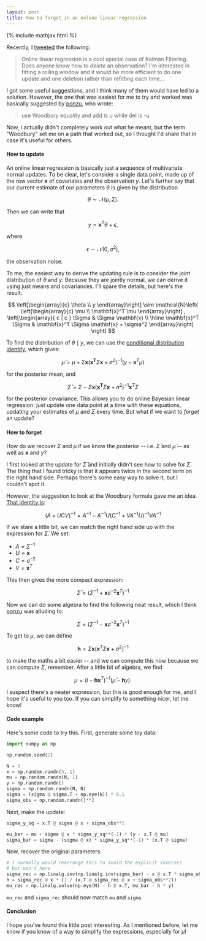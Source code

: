 ```yaml
---
layout: post
title: How to forget in an online linear regression
---
```


{% include mathjax.html %}

Recently, I [tweeted](https://twitter.com/xenophar/status/1595410322508189696) the following:

> Online linear regression is a cool special case of Kalman Filtering. Does anyone know how to _delete_ an observation? I'm interested in fitting a rolling window and it would be more efficient to do one update and one deletion rather than refitting each time...

I got some useful suggestions, and I think many of them would have led to a solution. However, the one that was easiest for me to try and worked was basically suggested by [ponzu](https://twitter.com/Gakki43094467), who wrote:

> use Woodbury equality and add is u while del is -u

Now, I actually didn't completely work out what he meant, but the term "Woodbury" set me on a path that worked out, so I thought I'd share that in case it's useful for others.

#### How to update

An online linear regression is basically just a sequence of multivariate normal updates. To be clear, let's consider a single data point, made up of the row vector $\mathbf{x}$ of covariates and the observation $y$. Let's further say that our current estimate of our parameters $\theta$ is given by the distribution

$$
\theta \sim \mathcal{N}(\mu, \Sigma).
$$

Then we can write that

$$
y = \mathbf{x}^T \theta + \epsilon,
$$

where

$$
\epsilon \sim \mathcal{N}(0, \sigma^2),
$$

the observation noise.

To me, the easiest way to derive the updating rule is to consider the joint distribution of $\theta$ and $y$. Because they are jointly normal, we can derive it using just means and covariances. I'll spare the details, but here's the result:

$$
\left[\begin{array}{c}  \theta \\ y  \end{array}\right] \sim
  \mathcal{N}\left( \left[\begin{array}{c}  \mu \\ \mathbf{x}^T \mu  \end{array}\right]  
  ,
    \left[\begin{array}{ c | c }
    \Sigma & \Sigma \mathbf{x} \\
    \hline
    \mathbf{x}^T \Sigma & \mathbf{x}^T \Sigma \mathbf{x} + \sigma^2
  \end{array}\right]
  \right)
$$

To find the distribution of $\theta \mid y$, we can use the [conditional distribution identity](https://en.wikipedia.org/wiki/Multivariate_normal_distribution#Conditional_distributions), which gives:

$$
\bar{\mu} = \mu + \Sigma \mathbf{x}(\mathbf{x^T}\Sigma\mathbf{x} +\sigma^2)^{-1}(y - \mathbf{x}^T \mu)
$$

for the posterior mean, and

$$
\bar{\Sigma} = \Sigma - \Sigma \mathbf{x}(\mathbf{x^T}\Sigma\mathbf{x} +\sigma^2)^{-1}\mathbf{x}^T\Sigma
$$

for the posterior covariance. This allows you to do online Bayesian linear
regression: just update one data point at a time with these equations, updating
your estimates of $\mu$ and $\Sigma$ every time. But what if we want to _forget_
an update?

#### How to forget

How do we recover $\Sigma$ and $\mu$ if we know the posterior -- i.e. $\bar{\Sigma}$ and $\bar{\mu}$ -- as well as $\mathbf{x}$ and $y$?

I first looked at the update for $\bar{\Sigma}$ and initially didn't see how to solve for $\Sigma$. The thing that I found tricky is that it appears twice in the second term on the right hand side. Perhaps there's some easy way to solve it, but I couldn't spot it.

However, the suggestion to look at the Woodbury formula gave me an idea. [That identity is](https://en.wikipedia.org/wiki/Woodbury_matrix_identity):

$$
(A + UCV)^{-1} = A^{-1} - A^{-1}U(C^{-1} + V A^{-1}U)^{-1}VA^{-1}
$$

If we stare a little bit, we can match the right hand side up with the expression for $\bar{\Sigma}$. We set:

* $A = \Sigma^{-1}$
* $U = \mathbf{x}$
* $C = \sigma^{-2}$
* $V = \mathbf{x}^T$

This then gives the more compact expression:

$$
\bar{\Sigma} = (\Sigma^{-1} + \mathbf{x}\sigma^{-2}\mathbf{x}^T)^{-1}
$$

Now we can do some algebra to find the following neat result, which I think [ponzu](https://twitter.com/Gakki43094467) was alluding to:

$$
\Sigma = (\bar{\Sigma}^{-1} - \mathbf{x}\sigma^{-2}\mathbf{x}^T)^{-1}
$$

To get to $\mu$, we can define

$$
\mathbf{h} = \Sigma \mathbf{x}(\mathbf{x}^T \Sigma \mathbf{x} + \sigma^2)^{-1}
$$

to make the maths a bit easier -- and we can compute this now because we can compute $\Sigma$, remember. After a little bit of algebra, we find

$$
\mu = (I - \mathbf{h}\mathbf{x}^T)^{-1}(\bar{\mu} - \mathbf{h}y).
$$

I suspect there's a neater expression, but this is good enough for me, and I hope it's useful to you too. If you can simplify to something nicer, let me know!

#### Code example

Here's some code to try this. First, generate some toy data:

```python
import numpy as np

np.random.seed(2)

N = 5
x = np.random.randn(5, 1)
mu = np.random.randn(N, 1)
y = np.random.randn()
sigma = np.random.randn(N, N)
sigma = (sigma @ sigma.T + np.eye(N)) * 0.1
sigma_obs = np.random.randn()**2
```

Next, make the update:

```python
sigma_y_sq = x.T @ sigma @ x + sigma_obs**2

mu_bar = mu + sigma @ x * sigma_y_sq**(-1) * (y - x.T @ mu)
sigma_bar = sigma - (sigma @ x) * sigma_y_sq**(-1) * (x.T @ sigma)
```

Now, recover the original parameters:

```python
# I normally would rearrange this to avoid the explicit inverses
# but won't here
sigma_rec = np.linalg.inv(np.linalg.inv(sigma_bar) - x @ x.T * sigma_obs**(-2))
h = sigma_rec @ x * (1 / (x.T @ sigma_rec @ x + sigma_obs**2))
mu_rec = np.linalg.solve(np.eye(N) - h @ x.T, mu_bar - h * y)
```

`mu_rec` and `sigma_rec` should now match `mu` and `sigma`.


#### Conclusion

I hope you've found this little post interesting. As I mentioned before, let me
know if you know of a way to simplify the expressions, especially for $\mu$!
